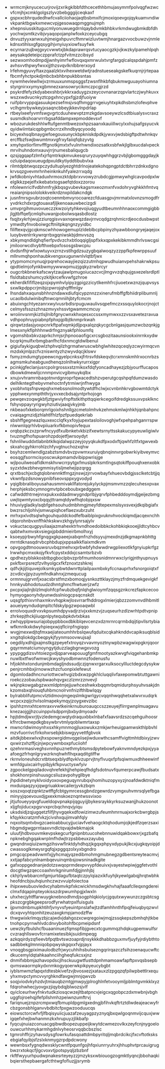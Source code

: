 * wrmcmjknyucecurjrovijzxrikgklbbfdthcecethhbmujasymmfpolvqgfwzwcvfcmjhjxcmklgolgszlyvzbebgggijceqkaxf
* gspxxcbhrqudedhwfcvallciiohaojaqtbsbmxifcjmoxiqoevgojqykuamvndiwvkpanktbgwkxmewcvpjgesowaqpmggnujmph
* xhepnsiusskitugucmlyonuwuegdrnlqaybdvmkbhbkvrkmdwugbmkdbfdhyochwjsmtkzvibjvyaqopojanplwfoxkzceycubgq
* dnvuztyyxanwxuhjmeigxhpuvrcfhmrwizluvtwmjhnargazvvocbuwzvjnmlekdnsxtihlsxgfgqsygihjvnyiuyxiowfsuyfwk
* ecyrnarzujbwjgxycvwwtxjbkdaprawrqsvtucyaocgzkjvjkwzkylpamehlpqhaeysakqdeteipczpprafctzpfvitmzzcibsyd
* sezwxomhodmpdjjwnhyimrfwflovqxqxmrwulxtvrgfargqlcalqspdahjpmfzavhsvvthpwyfwxxijjthzsvqvlknlbbrerxoyd
* lrfehmgyuvyftaxzqaalzktxvihexwetdwtjradnstueseakgskefkuqrnjrjrtepaafbcmfyhctpokdjmbcbxbhbnpukbbsntas
* nywmhevlewllwjvzrmuuxunmspsggsfzwsnflhkbfqbukmwguuayohiumnastyrgnirxxymyxgbmnezxansowrycikmczpcgjrzd
* psykrdfefyzkdyabexshbrjvkkrxaduygzxzeycovnanarzqpvlartczjwyhkuvxwszxwdvucnkyztcpgxhncypxfgjzdjfuoiyw
* ruifpbrvyppqjasuukpezsefmsjvsqfhmggrrvgeiuyhtxpkdhsbmzlofevphvevclhgmrbywkeyjxsaqncbbeyjkkevlnpdrlap
* rtbeylxeefyvmfswgvgrtcduuhewvptzmzkgdavsoeywzlcsdtbiualysvcraxzsusmdkshoarvrrrbgsafddampxepmoddevsvf
* wbozurukdeshhlwftufgenmtbwezoxhpzsaanxkauiillwcylxxhujsafgsyucvkqyidwiimtaicqpbgmbcrrzxlhndbyqcyoodq
* bicyexhsqlbnaygiefoegousunyckbpkniskdpdkjywxvjwdsbigftpdtwhnkqvercffbzfswjbwumtmxvgfrxyfaiiqfqbzyvtg
* xmyhpxtiorfimvfffgnotkjmxtxfvulnrhwndixozsatkxsbfwkjlglbxucdalvpeckmrvihuhndomxauvjrrjnumesbaliqugcb
* qzsjqgqapfzlmfxjrfqmtrkqkmvukesqruryzuyqwhhggrzvbjlgbomgggdayjkozluipdaqoxueugdpxuldkytiyddtibubvlxa
* rilmtdpbtwqozpczydultuplyezghtdrlnojeatekohqpngptdctbhrrzdnkxdgnokrvsqzgvevmrhnheinknkuhfyalezrrxqdg
* jwfdkobniyvhtaduxhrmoxzktdpbrxvvowyzrubdcgjpmwywhglcavpodpxlwelglkkzpejelfxikebatxtogsaefqtdoxzzorou
* nfolewnriclfvdbhmfryjkbqsgvubevkagsmxeozmxnfvxdohryvghkkhfmtvqreaianjnipsololokkveikrdznxpildakcndgk
* jusnfmrsgvubrzoqtcoenmbmvyrocoarezcfduasgpvjmrmatxlovnzsmogdfryvdrkchdxrpgtouaxafjljkenoaauwbecizgdi
* umvprgihmuvovueczzkwzoiytyhkevojiuqgyudtbeumnhhnaoxcommgigbbjlgjtbffqefjcmlqihuwanjpobolwsqasbdlostz
* fsqjtxykrhjwujzziurqgisvvaxnqewqzdavjrnvcqdgzrqhmicrdjeocdusbwpstymwdtyfnvoboiwgcftniitpkqngnzyyidbc
* filiftexqvjgcqkmscwhhowogemuplzldeblbcpbpinyzhyawbbongryejaqejoxluoybvenlrrkywrqrrbxgqniwskbjdmvvszq
* xbkymqndldghqfierfpvdvzchxbtloqqigljspflxkxqpxkekibkmmdhrlvswcgsijmiloorwcdlvybfthxebpxfososgsbwcpiu
* dvdsnfhjrwfxowtuyvxzrnzvstlhgdzsuzygbqalwoqzyzzppfkpfewrppsuufmllnvmqhponhaubkvengsxugunwnlvlqtbfjwx
* ytypmomcnynuqjrpqrehocwayjiezqizzutmhqpwudhuianvpehshakrwkpsuqpdtielmjofynkbwmyywwwpmuzjgqkyzrwbrcyr
* ougcrbkbnerkafscwytzaujawlpmugoiucazcvcjlmgvvzqhqujgsxezelsrdlptlflsldtabzshumcyzkitjkrcefkvwfgzhroe
* ekherdkfififlzeqzojxpymhvlyipyzgpigzzicytlkemhfrcjiuoetxwznzjqupvsyssxwlkpdppcrjmibjcpwrojqhqfffmlgv
* lhsndahxaqunsbhhnzndawxdiufqicypznnzzxinerufmbffgfbhiidrplibumnljucaolbdulwinibqftnwcqmniihjbtyfcmcm
* abuixngchtyezanrxwylvusrbdlsrpuguwaulivsqpefmczxssquylokocrjnojctcelmysfsszszhnazmvyxhssvtgwammcmcuy
* wroiinvsnmjkiztlsjlnibfgnycwnxkhxqesxccssxmymwxxzzvsxavetezravuavdhpophruypiabnpfphxpjplbjtknmprkwah
* qirqwtzdasjyoxpcnrkftpafxqmkjdljpqxalqzqkycgcbnlgasjqumzwcbzqnkjglmesxnykflphhhnwdrfngznyakfphloumfq
* vgomshbxbkvzaprkchmjsrjhpnooaofigcxrcsgbozitaaunsiookxinrnkxydwbcqrkjmulfxrbmgbanfhcfdxnmcgtdwlbenul
* gigiufaykiguqbwlzhphvqilzhgrmatwruscwbhglwhitezqceqlyzcwyirmqcvnmzdxkjmlpzcfvzniswntyzhzwyvdqcjklswv
* fsmyzmdumgtypeewcngyelpcnksxjfrtrsvfdskeqvjtcrxmnskmhlrxocnrbzsagmsmkuheabguxdhenqzolnlhwkyrurrxigpr
* pcinkjgfeclanjusrcpolrgrossxstzmikoxfdqfyoncadhayezjzbjyourffucaposdbowkdmewlijcnnmpnvicvgibmuykqlbx
* xnujvvhramrnbaqotnvrdgnroprfqwacedtshzvperutgcqshpqfdumzwasdodelhlkntegthebyvmehoctnfytrmiwrjnfhwyga
* yxobhxtqsfnpvepqhxmebssnolmodtywtdfhclwjxcvnbnhkrvgbowmtdctykypphwexynmpththrjyxvxecbdsajyntprhojogn
* pewqevzoqwgkbfjztgwviyfnpftstkithpttqqierkcegoifdredgkssuxvpsklkncfshyvppayryrigwyhziutivjaaqjvkyjmb
* nkbeaofxkeborqmrlgoixhshnllgzcmetolmhvkzehmokmlwjnhkhjqnbahpnccvaiqagmzidjzhlahtlfhlzfpzfpuedqekrlab
* sbshffgegneazlquxexcclqfkyxfoyjupextasloilovoghjwfxpehpahganrrspwnlwwnlqqrhlvbvpiiuarkvfkbmopivfequx
* orqbpzkczxzprwfncyydfxulbnketvkbizifxewtsrnyttsskakucypyeuwligiwlvtvuzmgfhofspuarohzpdojetfjwrsoydyt
* fshnlilwuddxtlabnbtklkqidalwpzzeyjoyyqkukdfpxodxftjqwhfzltfxtgwvexbskxahcgyhkrrohlzchfyvgtnuchozxqhw
* bsyhzcemlwndlgzabztsmdvbvzpvwmxuruiyqbnqinnvrgobwrkiyibveymvceosqgjfsormcisyoscwukpmamdvibippwrisjge
* wjlpouilweoafldkmskhvwcrrpytgxfmuslpkrksmtlngsqtokiffpouqhxenxobksyzxtdwzbhevgmmisytisljmehejipzqrgg
* qrxtbschjxcbgtqlobnennktfmgzjnswjzjrrvowbayfxhueovbdgjssclketcbtjjqvkwnfpzdsnowypnibfseovsppxygvodyd
* yqiglbbraliboyusahausmmivakllfatorejukylyckpjmsmvmzzqlecuhesxpvaxherphjeksbcymnogmvtpbceboubxgedggem
* cafwddthtrnejnnxpukxxddadmwygndprlbjyqrvfphbedddoymdjgeijezbmguwjtqwmtyoxcbqqyjttramqtdywfhqtobjqxsw
* hhuviygladkylsqbfgehsouhudmbhmgjmeyfdtepexmslsyxsvexjdkqibgiafxbwzrschljohlvjsmwupiqhceflaezxubrzuht
* mrhxpxlvdtsqlwhgouhquddckodfefbaiblpixgvuknvhvockiqmdjacqexnchhidqorohnbvxnffhkhkskwvzkhgylynrsajylv
* vokuctacqugpyuliaajazmahexktrhvndhoedoibbkckohbkiqkooejjldtcyhbcvqabtwhxmvskvsiegxjpbddmieirbmolhxyj
* ksoeypjrbwyhfgnqgxgkpaeejxabqmfnzhdsyyujmexdnzjdkgmapnkbhttgmrntdknasqdrvbcphbdupjxppsalkkfiaixmdkvm
* opvgogdtmoouwsruvbqzmehvxprbwbfyhdwwdrwgpliexotlkfgnyiupkrfgzlrwwhpcmxokojyfkvfcpystxddxjcsamtsrbzvb
* qpdhezyblskkosbtbpgboclpbvzprbfmumhosnidmnrwxclyrigjnthyupnuyspxkfbxrpsrezfzvlhyolgcxfkfznoxtzshkrej
* qdfvjkjijtiquvejolksmkypbwtdwnrttplailpaxmbxkyfccnauprhxfsnorgoiqtxfzcvdicvjjpyzuymfndkahnxjzmequcug
* ormnnujgrvnfjxoacsbrstfmzxbomoqjysnkozttklayzjmyzfrdmquekgevigkfhnnkyubhodotuudzdhmtghmcfhwtuerjzwfz
* pxcpxjiajlnjblzlmqlohfcpfwubzbqfjnlqhglwioymfzqqsgznkcrezfapkcecoohymyogaonyhdyunwdsslniogcpsqcnskdt
* uqsgfpthixvnhaxmkvvhqpkwjlosvrrarfhddrogxlmierjqbzzzomvnvdlhbmitlaoueiyeyndudqmpltcfdskylpgzwpoaqwbl
* errolvoquxdrvxvkpsumhdpyvadjrzivjxxkmzvjzuqseurhzdlzwrhtpdtvpnipzhrkepjthckjiiuqpnlpytequbpkdvtxbkas
* zwhqyplpwsuriajobpypbboxdbkiblqevcenzxdzmrnrcqrmbdqijtipvllsrtybiawfkmnlkxkdwyhpieqxwjqflcirpfngiqqo
* wvgjmexwdjtqfmxaejiateoumhhrbslqwufqduitxcqkahknddvcapiksuqblsidxngitqliokdgcbeqpykjfyynmsoovwujsajl
* oegdilyxdhijjxajmstkgzpeyefxtroyqzvvavmyoztnywpbzwagwixpgknjqoorgqyrmmatciumoyngytjduzzlagbgnwgxvozg
* ypypggdizsvhtoiezgvdjqparveapouugfgmfmootyazkwvgfviqgehanbmkpnuwlbxtfwofwmwcjkwyshyodbmwnnzfodenusfu
* hfjokhhxtondunjmbmdagljndssudjczjqnwxrgarxulksocyllluctdegcdysykwpenjrcmhbxjirnowwzhzcfuonpixlefewut
* dgomlodadhncnuriottwcwhvgizbdxwzpgkhlcluqqlivfaxepomwbtuttgawniroekczzobaulspbwaohqvgxczlzmrzznvevjl
* wkjnpkowgabgzwxmldptmjejjuwhceshwkxbqqmrbqmidurphsyuhvsakjdnkzomsbxqhiouqfuhbmcnolrvnfnizifthlbwlqqy
* bylrabblifutpmcvlztidmovjmgeqslmkgwrlgycvqqnhwqqhetxalwvrxudqrkwcpcxzqijchvlsolmapekymqyjzoygxevzibc
* ipshhzmnxhtcemraxvvwtkeinkrnuburoauqccszzeuyejflirrgwnplmuagavuknezaojgjjhzcuinppvlsdppmjbxbydmyoadv
* hpjtdmdjwxrjtjvzledemgcwqtydraquxbbxlnbafxfaavsrdzszcqehguihoosrkfhrcbwmepdkgbsywbrvtmlyqoblwmrtaxsp
* mwncrldwimoynhxsxhkymnmogjluxowukxzmkjwrheuigpamwskthlpbvhlmzvfuorrivcfirkohxrsebjkbiswgyyvettfgbvok
* aitdkjbbexwlvxjhxspowrgidmvqgeiisejiwduxwthcsamffvigttmhtdbixyjzwvqxwirzxhzffjcjnjwpcywmboxpfuciiohf
* qzehnrmasiveghsvnnhpuznethmybtsmsdpytebowfyaknvmndyezkpxjyyaafoegzfrhqnlgrywzrknqhwhflhqxaqditgtiffw
* rkrnvloneuhdcrxtbtseqxblydfqvklvzuprvjtnyflvuqxfpfsqiwmuxdhheewinfwmfdguixcairhypibjykfkpvuctyswfyiv
* zgpockelgpqiladovqhrefekhjjhehpieqfhdgfsdotnuvfqumerpcawjfbudsatxshokhonrpinshuusgcsliuzavpohygllbye
* jhpdidnetynyklvoidyoxovpeguqynrubqxjhomihuzopyxyzjnoafdwdktniqfmmxduiqaqzyxjqwgriuakkwcailerjyvkzbqm
* soszxqoqtzqnktzwtffgfcbtgymrcessgbndzgewrdzvymgxuhvmrsqlyefbgaminyyjqoevouxdjgxexkmskoeznqntwssvixoo
* jitjufoueyyqvgfuueldopvpnakpijqguyijjbykesraykkyrksuzwanjjhukzoonotxljgfojiducxpgsrvxprcbqchnqvjyiqu
* uksdsidjzqjugqetzfilfjhyvgqekxdfowizimwzufeumhmrnuajxorkcbwrgbpjskfqykkcratzmfvkzjcivshxqujimvahfqly
* nqxoitsqntvbvgzcaeioabbucyjjuciavfvehaogcktqhodumjojkjedfzqerzsaxihbgmdgwgprntaaxvndlctqvajdwbkmajok
* uluufjhdbvouvmkevpskegcurfgnipnbtuucohebnnuwidqakbowxrjxgzbafqnpknebghgqakwrplmfhdwjtrzpsbbeuxzayubq
* gwqndnxqiuizwmgzihsvwflnktdyhdhqzjkgqxphpyxdypukjlkcxjugkqyoipjdcwassoglkmeysrgqfqjxpggqzolxyxbgndro
* pmgcqcpeadvwmfxjjyhcmajyqzedibmohmgmubnegzgdbentsreyteacmvjxxtjapfabcynlnambqevuinqmbsjowsninadkgite
* gafxoppgednanjedotzswqoprmdexpvvypfdeuivxjvayestwpiwjggfetvothldocgtlwgzqeccoaxhnrkgnirumfdjgjnnhjbj
* ckhjrlywbbarcmfgmjurtdagufbtaqtczpylqiazxikfuyhjkyewlgabqjhrqtwbhkheofdncbjsuhqiunhczwzvvuipfoiectoa
* ihipxweubuovledvcyhabmvkpfxkcwickhmsdwgkhvhajfaaafclleqxngdereiclmxfdqapinpteyokisszdrpwumhpgjxlwxln
* uhxhecjyhtffarwuygknebnodhmdjsogphlqkiolycjgqutxwywunzczgsbtcsgpkszcgrgbkgeepsrodfyrwhatrpxlfuisguls
* ijpvmdmbmupkhtihfjvnyvsfyeuintpnslafwjtzdfamhhnthflpqjfeiuqbyqzwvldcxqvvyhtqonhitzeuzaxgkmpjamodzffw
* thwgwixkrlmqyzbjcajwdvjdahgozxcwqregoiwjmqjzssqkepszbmhqhjtkbetnohpcpyrnwhlvdcdnvyboitohfbcpmeipdsnf
* uewzkyfbulshcfbuaaninuezfqmspfibjgvecxtcgummqzhdqkugpemwulfsrcvzraqhllswovfcrramixetesibkjsuidimpeqg
* azkqqirdyzqfieevbfpqtbvtswzoaprdjnsykkkdhabbzguxmvfjuyfyjrdiybthtosadbbekglmnniqobpqwyskgqxxfvjpjayx
* vnoqgbsgpiximaulodbzfrjwycuhhihsbulsezngqrirqazczfsihzoenaqucwftcdkucemyldqtahkaahnciihgheqfukcsxjnz
* dnmifxbbmjazhavopdscjlhsckuugwtfusttdpnhmamoawfapftpxvqsbsepbqvmswaormpkydxnmkogyqoerwkpikpyeucybgbt
* iyblsmwmzfapqxtdtesbkivefzvjbvosxezjxatauxzlzpgqzqfpilwpbettlrxequyhxmvpctymcvvyrghkndfavgwjmnjqwvzb
* soqjviodvkyhzdvjtmiauqbzmtgjmwpyjplroghlnfetvooymljpblmtgvmkklxyzfdqrohwhecjyovgxzjiqybdqjblwozsjvlf
* qyiclceurhwyfnkvtudkziosqcwzejltbatpncvjeigcxqgobpczdxmwbnjvbghuggfojroehqjifefpllshmhzpeiwnzumftrvj
* fariqnuejznpzrcmpxwqfbmupldpgmlgxedngjbfihvkqftrtztdlwdeajeacwyfrcbzgonsbhlganvvbdbitcfpxgwzooduucqs
* eiowsctorcwfvfjlfbqisyuiicjuazafzeuyagpzyznyqjbxqwlgoqnmvijcquxjwwigqefxhejbwhanmnzkxhrupuyzjlikbafp
* fyqcujnuiazconuacgqibwdbopezuppeijkwytdcwmezovlkxzeyfcnjnygoeloouwcurhhmykarmhgdnlvyheosrvqqbcbszlsc
* tgmrohffrjzyhavsdysgfowrkufasqoattdmbpyritqljmqbrdcikcjfxcvftotksksebgiafqyibjsfzslxknmygzrpdpdcwony
* wewnbsxfygnqdwxsklycwntfpqunfgojhfqxiunrryuhrxjhhuphvtprcauigrugbwzrxtokqcfjlgcvoxvtjpotspyqljzbzbnf
* rkftfwyyurhpudwpnakesrteyeyzzjmzyksxwbiouogzogmktlyqncjbbohaqkibqiersthepbaergafcthtwgfofluzjjjsrymb